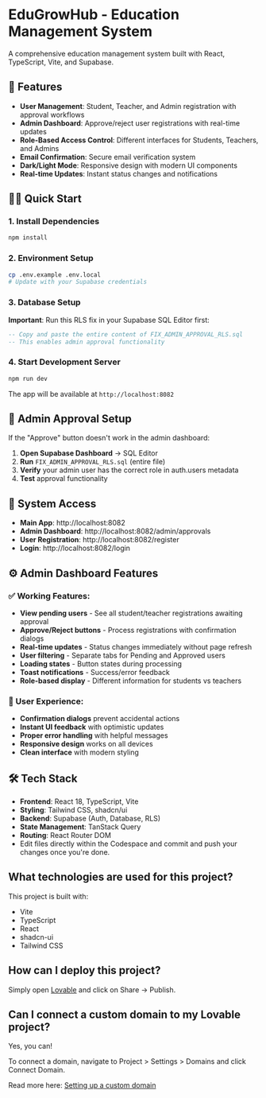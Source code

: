 # EduGrowHub - Education Management System

A comprehensive education management system built with React, TypeScript, Vite, and Supabase.

## 🚀 Features

- **User Management**: Student, Teacher, and Admin registration with approval workflows
- **Admin Dashboard**: Approve/reject user registrations with real-time updates
- **Role-Based Access Control**: Different interfaces for Students, Teachers, and Admins
- **Email Confirmation**: Secure email verification system
- **Dark/Light Mode**: Responsive design with modern UI components
- **Real-time Updates**: Instant status changes and notifications

## 🏃‍♂️ Quick Start

### 1. Install Dependencies
```bash
npm install
```

### 2. Environment Setup
```bash
cp .env.example .env.local
# Update with your Supabase credentials
```

### 3. Database Setup
**Important**: Run this RLS fix in your Supabase SQL Editor first:
```sql
-- Copy and paste the entire content of FIX_ADMIN_APPROVAL_RLS.sql
-- This enables admin approval functionality
```

### 4. Start Development Server
```bash
npm run dev
```
The app will be available at `http://localhost:8082`

## 🔧 Admin Approval Setup

If the "Approve" button doesn't work in the admin dashboard:

1. **Open Supabase Dashboard** → SQL Editor
2. **Run** `FIX_ADMIN_APPROVAL_RLS.sql` (entire file)
3. **Verify** your admin user has the correct role in auth.users metadata
4. **Test** approval functionality

## 📱 System Access

- **Main App**: http://localhost:8082
- **Admin Dashboard**: http://localhost:8082/admin/approvals  
- **User Registration**: http://localhost:8082/register
- **Login**: http://localhost:8082/login

## ⚙️ Admin Dashboard Features

### ✅ Working Features:
- **View pending users** - See all student/teacher registrations awaiting approval
- **Approve/Reject buttons** - Process registrations with confirmation dialogs
- **Real-time updates** - Status changes immediately without page refresh
- **User filtering** - Separate tabs for Pending and Approved users
- **Loading states** - Button states during processing
- **Toast notifications** - Success/error feedback
- **Role-based display** - Different information for students vs teachers

### 🎯 User Experience:
- **Confirmation dialogs** prevent accidental actions
- **Instant UI feedback** with optimistic updates
- **Proper error handling** with helpful messages
- **Responsive design** works on all devices
- **Clean interface** with modern styling

## 🛠️ Tech Stack

- **Frontend**: React 18, TypeScript, Vite
- **Styling**: Tailwind CSS, shadcn/ui
- **Backend**: Supabase (Auth, Database, RLS)
- **State Management**: TanStack Query
- **Routing**: React Router DOM
- Edit files directly within the Codespace and commit and push your changes once you're done.

## What technologies are used for this project?

This project is built with:

- Vite
- TypeScript
- React
- shadcn-ui
- Tailwind CSS

## How can I deploy this project?

Simply open [Lovable](https://lovable.dev/projects/b67372a9-c890-4089-b008-d7ca58750eb9) and click on Share -> Publish.

## Can I connect a custom domain to my Lovable project?

Yes, you can!

To connect a domain, navigate to Project > Settings > Domains and click Connect Domain.

Read more here: [Setting up a custom domain](https://docs.lovable.dev/tips-tricks/custom-domain#step-by-step-guide)
